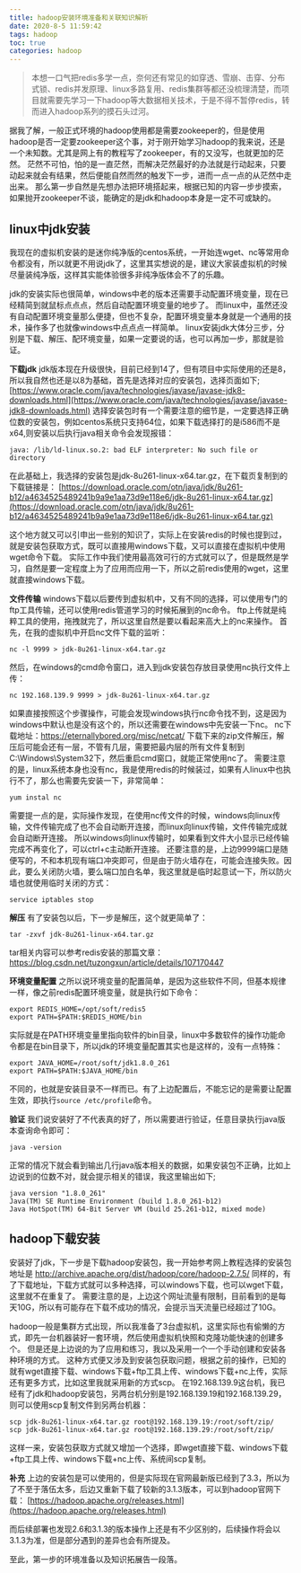 ```yaml
---
title: hadoop安装环境准备和关联知识解析
date: 2020-8-5 11:59:42
tags: hadoop
toc: true
categories: hadoop
---
```

>本想一口气把redis多学一点，奈何还有常见的如穿透、雪崩、击穿、分布式锁、redis并发原理、linux多路复用、redis集群等都还没梳理清楚，而项目就需要先学习一下hadoop等大数据相关技术，于是不得不暂停redis，转而进入hadoop系列的摸石头过河。

据我了解，一般正式环境的hadoop使用都是需要zookeeper的，但是使用hadoop是否一定要zookeeper这个事，对于刚开始学习hadoop的我来说，还是一个未知数。尤其是网上有的教程写了zookeeper，有的又没写，也就更加的茫然。
茫然不可怕，怕的是一直茫然，而解决茫然最好的办法就是行动起来，只要动起来就会有结果，然后便能自然而然的触发下一步，进而一点一点的从茫然中走出来。
那么第一步自然是先想办法把环境搭起来，根据已知的内容一步步摸索，如果抛开zookeeper不谈，能确定的是jdk和hadoop本身是一定不可或缺的。

<!--more-->
## linux中jdk安装
我现在的虚拟机安装的是迷你纯净版的centos系统，一开始连wget、nc等常用命令都没有，所以就更不用说jdk了，这里其实想说的是，建议大家装虚拟机的时候尽量装纯净版，这样其实能体验很多非纯净版体会不了的乐趣。

jdk的安装实际也很简单，windows中老的版本还需要手动配置环境变量，现在已经精简到就鼠标点点点，然后自动配置环境变量的地步了。
而linux中，虽然还没有自动配置环境变量那么便捷，但也不复杂，配置环境变量本身就是一个通用的技术，操作多了也就像windows中点点点一样简单。
linux安装jdk大体分三步，分别是下载、解压、配环境变量，如果一定要说的话，也可以再加一步，那就是验证。

**下载jdk**
jdk版本现在升级很快，目前已经到14了，但有项目中实际使用的还是8，所以我自然也还是以8为基础，首先是选择对应的安装包，选择页面如下;
[https://www.oracle.com/java/technologies/javase/javase-jdk8-downloads.html](https://www.oracle.com/java/technologies/javase/javase-jdk8-downloads.html)
选择安装包时有一个需要注意的细节是，一定要选择正确位数的安装包，例如centos系统只支持64位，如果下载选择打的是i586而不是x64,则安装以后执行java相关命令会发现报错：
```
java: /lib/ld-linux.so.2: bad ELF interpreter: No such file or directory
```
在此基础上，我选择的安装包是jdk-8u261-linux-x64.tar.gz，在下载页复制到的下载链接是：
[https://download.oracle.com/otn/java/jdk/8u261-b12/a4634525489241b9a9e1aa73d9e118e6/jdk-8u261-linux-x64.tar.gz](https://download.oracle.com/otn/java/jdk/8u261-b12/a4634525489241b9a9e1aa73d9e118e6/jdk-8u261-linux-x64.tar.gz)

这个地方就又可以引申出一些别的知识了，实际上在安装redis的时候也提到过，就是安装包获取方式，既可以直接用windows下载，又可以直接在虚拟机中使用wget命令下载。
实际工作中我们使用最高效可行的方式就可以了，但是既然是学习，自然是要一定程度上为了应用而应用一下，所以之前redis使用的wget，这里就直接windows下载。

**文件传输**
windows下载以后要传到虚拟机中，又有不同的选择，可以使用专门的ftp工具传输，还可以使用redis管道学习的时候拓展到的nc命令。
ftp上传就是纯粹工具的使用，拖拽就完了，所以这里自然是要以看起来高大上的nc来操作。
首先，在我的虚拟机中开启nc文件下载的监听：
```
nc -l 9999 > jdk-8u261-linux-x64.tar.gz
```

然后，在windows的cmd命令窗口，进入到jdk安装包存放目录使用nc执行文件上传：
```
nc 192.168.139.9 9999 > jdk-8u261-linux-x64.tar.gz
```

如果直接按照这个步骤操作，可能会发现windows执行nc命令找不到，这是因为windows中默认也是没有这个的，所以还需要在windows中先安装一下nc。
nc下载地址：https://eternallybored.org/misc/netcat/
下载下来的zip文件解压，解压后可能会还有一层，不管有几层，需要把最内层的所有文件复制到C:\Windows\System32下，然后重启cmd窗口，就能正常使用nc了。
需要注意的是，linux系统本身也没有nc，我是使用redis的时候装过，如果有人linux中也执行不了，那么也需要先安装一下，非常简单：
```
yum instal nc
```
需要提一点的是，实际操作发现，在使用nc传文件的时候，windows向linux传输，文件传输完成了也不会自动断开连接，而linux向linux传输，文件传输完成就会自动断开连接。
所以windows向linux传输时，如果看到文件大小显示已经传输完成不再变化了，可以ctrl+c主动断开连接。
还要注意的是，上边9999端口是随便写的，不和本机现有端口冲突即可，但是由于防火墙存在，可能会连接失败。因此，要么关闭防火墙，要么端口加白名单，我这里就是临时起意试一下，所以防火墙也就使用临时关闭的方式：
```
service iptables stop
```

**解压**
有了安装包以后，下一步是解压，这个就更简单了：
```
tar -zxvf jdk-8u261-linux-x64.tar.gz
```
tar相关内容可以参考redis安装的那篇文章：https://blog.csdn.net/tuzongxun/article/details/107170447

**环境变量配置**
之所以说环境变量的配置简单，是因为这些软件不同，但基本规律一样，像之前redis配置环境变量，就是执行如下命令：
```
export REDIS_HOME=/opt/soft/redis5
export PATH=$PATH:$REDIS_HOME/bin
```
实际就是在PATH环境变量里指向软件的bin目录，linux中多数软件的操作功能命令都是在bin目录下，所以jdk的环境变量配置其实也是这样的，没有一点特殊：
```
export JAVA_HOME=/root/soft/jdk1.8.0_261
export PATH=$PATH:$JAVA_HOME/bin
```
不同的，也就是安装目录不一样而已。有了上边配置后，不能忘记的是需要让配置生效，即执行`source /etc/profile`命令。

**验证**
我们说安装好了不代表真的好了，所以需要进行验证，任意目录执行java版本查询命令即可：
```
java -version
```
正常的情况下就会看到输出几行java版本相关的数据，如果安装包不正确，比如上边说到的位数不对，就会提示相关的错误，我这里输出如下;
```
java version "1.8.0_261"
Java(TM) SE Runtime Environment (build 1.8.0_261-b12)
Java HotSpot(TM) 64-Bit Server VM (build 25.261-b12, mixed mode)
```

## hadoop下载安装
安装好了jdk，下一步是下载hadoop安装包，我一开始参考网上教程选择的安装包地址是
http://archive.apache.org/dist/hadoop/core/hadoop-2.7.5/
同样的，有了下载地址，下载方式就可以多种选择，可以windows下载，也可以wget下载，这里就不在重复了。
需要注意的是，上边这个网址流量有限制，目前看到的是每天10G，所以有可能存在下载不成功的情况，会提示当天流量已经超过了10G。

hadoop一般是集群方式出现，所以我准备了3台虚拟机，这里实际也有偷懒的方式，即先一台机器装好一套环境，然后使用虚拟机快照和克隆功能快速的创建多个。
但是还是上边说的为了应用和练习，我以及采用一个一个手动创建和安装各种环境的方式。
这种方式便又涉及到安装包获取问题，根据之前的操作，已知的就有wget直接下载、windows下载+ftp工具上传、windows下载+nc上传，实际还有更多方式，比如这里我就采用新的方式scp。
在192.168.139.9这台机，我已经有了jdk和hadoop安装包，另两台机分别是192.168.139.19和192.168.139.29，则可以使用scp复制文件到另两台机器：
```
scp jdk-8u261-linux-x64.tar.gz root@192.168.139.19:/root/soft/zip/
scp jdk-8u261-linux-x64.tar.gz root@192.168.139.29:/root/soft/zip/
```
这样一来，安装包获取方式就又增加一个选择，即wget直接下载、windows下载+ftp工具上传、windows下载+nc上传、系统间scp复制。

**补充**
上边的安装包是可以使用的，但是实际现在官网最新版已经到了3.3，所以为了不至于落伍太多，后边又重新下载了较新的3.1.3版本，可以到hadoop官网下载：
[https://hadoop.apache.org/releases.html](https://hadoop.apache.org/releases.html)

而后续部署也发现2.6和3.1.3的版本操作上还是有不少区别的，后续操作将会以3.1.3为准，但是部分遇到的差异也会有所提及。

至此，第一步的环境准备以及知识拓展告一段落。